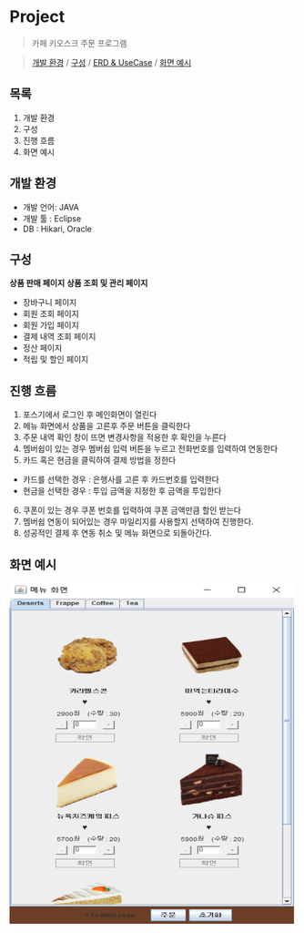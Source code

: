 # Project
> 카페 키오스크 주문 프로그램

>[개발 환경](#개발-환경) /
>[구성](#구성) /
>[ERD & UseCase](#ERD-&-UseCase) /
>[화면 예시](#화면-예시)


## 목록
1. 개발 환경
2. 구성
3. 진행 흐름
4. 화면 예시


## 개발 환경
* 개발 언어: JAVA
* 개발 툴  : Eclipse
* DB       : Hikari, Oracle


## 구성
**상품 판매 페이지**
**상품 조회 및 관리 페이지**
* 장바구니 페이지
* 회원 조회 페이지
* 회원 가입 페이지
* 결제 내역 조회 페이지
* 정산 페이지
* 적립 및 할인 페이지


## 진행 흐름
1. 포스기에서 로그인 후 메인화면이 열린다
2. 메뉴 화면에서 상품을 고른후 주문 버튼을 클릭한다
3. 주문 내역 확인 창이 뜨면 변경사항을 적용한 후 확인을 누른다
4. 멤버쉽이 있는 경우 멤버쉽 입력 버튼을 누르고 전화번호를 입력하여 연동한다
5. 카드 혹은 현금을 클릭하여 결제 방법을 정한다
* 카드를 선택한 경우 : 은행사를 고른 후 카드번호를 입력한다
* 현금을 선택한 경우 : 투입 금액을 지정한 후 금액을 투입한다
6. 쿠폰이 있는 경우 쿠폰 번호를 입력하여 쿠폰 금액만큼 할인 받는다
7. 멤버쉽 연동이 되어있는 경우 마일리지를 사용할지 선택하여 진행한다.
8. 성공적인 결제 후 연동 취소 및 메뉴 화면으로 되돌아간다.


## 화면 예시
<img src = "https://github.com/jw980806/java_class/blob/main/src/%EB%A9%94%EB%89%B4%EB%A9%94%EC%9D%B8.PNG?raw=true" alt="erd" width="500" height="600">
